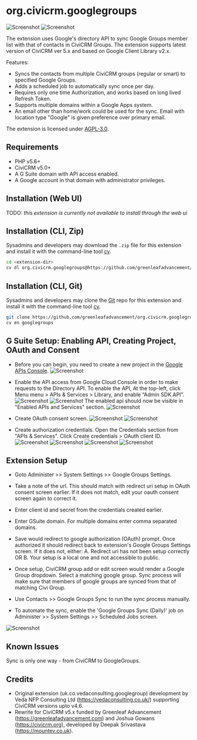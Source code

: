 # org.civicrm.googlegroups

![Screenshot](/images/civi-sync-stats.png)
![Screenshot](/images/google-groups.png)

The extension uses Google's directory API to sync Google Groups member list with that of contacts in CiviCRM Groups.
The extension supports latest version of CiviCRM ver 5.x and based on Google Client Library v2.x.

Features:
* Syncs the contacts from multiple CiviCRM groups (regular or smart) to specified Google Groups.
* Adds a scheduled job to automatically sync once per day.
* Requires only one time Authorization, and works based on long lived Refresh Token.
* Supports multiple domains within a Google Apps system.
* An email other than home/work could be used for the sync. Email with location type "Google" is given preference over primary email.

The extension is licensed under [AGPL-3.0](LICENSE.txt).

## Requirements

* PHP v5.6+
* CiviCRM v5.0+
* A G Suite domain with API access enabled.
* A Google account in that domain with administrator privileges.

## Installation (Web UI)

TODO: *this extension is currently not available to install through the web ui*

## Installation (CLI, Zip)

Sysadmins and developers may download the `.zip` file for this extension and
install it with the command-line tool [cv](https://github.com/civicrm/cv).

```bash
cd <extension-dir>
cv dl org.civicrm.googlegroups@https://github.com/greenleafadvancement/org.civicrm.googlegroups/archive/master.zip
```

## Installation (CLI, Git)

Sysadmins and developers may clone the [Git](https://en.wikipedia.org/wiki/Git) repo for this extension and
install it with the command-line tool [cv](https://github.com/civicrm/cv).

```bash
git clone https://github.com/greenleafadvancement/org.civicrm.googlegroups.git
cv en googlegroups
```

## G Suite Setup: Enabling API, Creating Project, OAuth and Consent

* Before you can begin, you need to create a new project in the [Google APIs Console](https://code.google.com/apis/console).
![Screenshot](/images/new-project.png)

* Enable the API access from Google Cloud Console in order to make requests to the Directory API. To enable the API, At the top-left, click Menu menu > APIs & Services > Library, and enable “Admin SDK API”.
![Screenshot](/images/enable-api-1.png)
![Screenshot](/images/enable-api-2.png)
The enabled api should now be visible in "Enabled APIs and Services" section.
![Screenshot](/images/enable-api-3.png)

* Create OAuth consent screen.
![Screenshot](/images/oauth-consent-1.png)
![Screenshot](/images/oauth-consent-2.png)

* Create authorization credentials. Open the Credentials section from "APIs & Services". Click Create credentials > OAuth client ID.
![Screenshot](/images/create-credentials-1.png)
![Screenshot](/images/create-credentials-2.png)
![Screenshot](/images/create-credentials-3.png)
![Screenshot](/images/credentials-display.png)

## Extension Setup

* Goto Administer >> System Settings >> Google Groups Settings.

* Take a note of the url. This should match with redirect uri setup in OAuth consent screen earlier. If it does not match, edit your oauth consent screen again to correct it.

* Enter client id and secret from the credentials created earlier.

* Enter GSuite domain. For multiple domains enter comma separated domains.

* Save would redirect to google authorization (OAuth) prompt. Once authorized it should redirect back to extension's Google Groups Settings screen. If it does not, either:
A. Redirect uri has not been setup correctly OR
B. Your setup is a local one and not accessible to public.

* Once setup, CiviCRM group add or edit screen would render a Google Group dropdown. Select a matching google group. Sync process will make sure that members of google groups are synced from that of matching Civi Group.

* Use Contacts >> Google Groups Sync to run the sync process manually.

* To automate the sync, enable the 'Google Groups Sync (Daily)' job on Administer >> System Settings >> Scheduled Jobs screen.

![Screenshot](/images/civi-settings.png)

## Known Issues

Sync is only one way - from CiviCRM to GoogleGroups.

## Credits

* Original extension (uk.co.vedaconsulting.googlegroup) development by Veda NFP Consulting Ltd (https://vedaconsulting.co.uk/) supporting CiviCRM versions upto v4.6.
* Rewrite for CiviCRM v5.x funded by Greenleaf Advancement (https://greenleafadvancement.com) and Joshua Gowans (https://civicrm.org), developed by Deepak Srivastava (https://mountev.co.uk).
